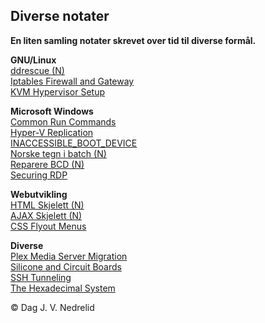 ﻿## Diverse notater  

**En liten samling notater skrevet over tid til diverse formål.**  

**GNU/Linux**  
[ddrescue (N)](https://djnedrelid.github.io/notater/linux_ddrescue.html)  
[Iptables Firewall and Gateway](https://djnedrelid.github.io/notater/linux_iptables_firewall_and_gateway.html)  
[KVM Hypervisor Setup](https://djnedrelid.github.io/notater/linux_kvm_hypervisor_setup.html)  

**Microsoft Windows**  
[Common Run Commands](https://djnedrelid.github.io/notater/windows_common_commands.html)  
[Hyper-V Replication](https://djnedrelid.github.io/notater/windows_hyperv_replication.html)  
[INACCESSIBLE_BOOT_DEVICE](https://djnedrelid.github.io/notater/windows_inaccessible_boot.html)  
[Norske tegn i batch (N)](https://djnedrelid.github.io/notater/windows_batch_norske_tegn.html)  
[Reparere BCD (N)](https://djnedrelid.github.io/notater/windows_reparere_oppstartspartisjoner.html)  
[Securing RDP](https://djnedrelid.github.io/notater/windows_securing_rdp.html)  

**Webutvikling**  
[HTML Skjelett (N)](https://djnedrelid.github.io/notater/html_skjelett.html)  
[AJAX Skjelett (N)](https://djnedrelid.github.io/notater/ajax_skjelett.html)  
[CSS Flyout Menus](https://djnedrelid.github.io/notater/css_flyout_menus.html)  

**Diverse**  
[Plex Media Server Migration](https://djnedrelid.github.io/notater/misc_plex_media_server_migration.html)  
[Silicone and Circuit Boards](https://djnedrelid.github.io/notater/electric_silicone_and_circuit_boards.html)  
[SSH Tunneling](https://djnedrelid.github.io/notater/misc_ssh_tunneling.html)  
[The Hexadecimal System](https://djnedrelid.github.io/notater/misc_the_hexadecimal_system.html)  

© Dag J. V. Nedrelid